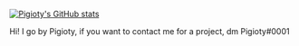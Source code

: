 [![Pigioty's GitHub stats](https://github-readme-stats.vercel.app/api?username=pigiotyreal)](https://github.com/anuraghazra/github-readme-stats)

Hi! I go by Pigioty, if you want to contact me for a project, dm Pigioty#0001
